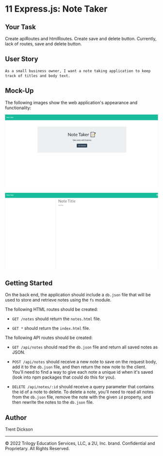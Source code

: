 # 11 Express.js: Note Taker

## Your Task

Create apiRoutes and htmlRoutes. Create save and delete button. Currently, lack of routes, save and delete button.


## User Story

```
As a small business owner, I want a note taking application to keep track of titles and body text.
```


## Mock-Up

The following images show the web application's appearance and functionality:

![Existing notes are listed in the left-hand column with empty fields on the right-hand side for the new note’s title and text.](./images/index.png)

![Note titled “Balance accounts” reads, “Balance account books by end of day Monday,” with other notes listed on the left.](./images/notes.png)


## Getting Started

On the back end, the application should include a `db.json` file that will be used to store and retrieve notes using the `fs` module.

The following HTML routes should be created:

* `GET /notes` should return the `notes.html` file.

* `GET *` should return the `index.html` file.

The following API routes should be created:

* `GET /api/notes` should read the `db.json` file and return all saved notes as JSON.

* `POST /api/notes` should receive a new note to save on the request body, add it to the `db.json` file, and then return the new note to the client. You'll need to find a way to give each note a unique id when it's saved (look into npm packages that could do this for you).

* `DELETE /api/notes/:id` should receive a query parameter that contains the id of a note to delete. To delete a note, you'll need to read all notes from the `db.json` file, remove the note with the given `id` property, and then rewrite the notes to the `db.json` file.

## Author

Trent Dickson

- - -
© 2022 Trilogy Education Services, LLC, a 2U, Inc. brand. Confidential and Proprietary. All Rights Reserved.
